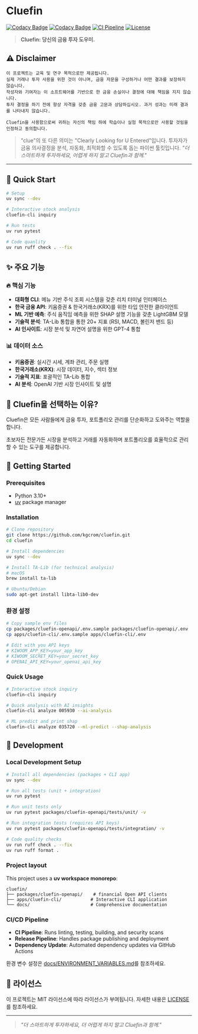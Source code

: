 # Cluefin

[![Codacy Badge](https://app.codacy.com/project/badge/Grade/92b750be06a24d88869fbe83fb4f4cf4)](https://app.codacy.com/gh/kgcrom/cluefin/dashboard?utm_source=gh&utm_medium=referral&utm_content=&utm_campaign=Badge_grade)
[![Codacy Badge](https://app.codacy.com/project/badge/Coverage/92b750be06a24d88869fbe83fb4f4cf4)](https://app.codacy.com/gh/kgcrom/cluefin/dashboard?utm_source=gh&utm_medium=referral&utm_content=&utm_campaign=Badge_coverage)
[![CI Pipeline](https://github.com/kgcrom/cluefin/actions/workflows/ci.yml/badge.svg)](https://github.com/kgcrom/cluefin/actions/workflows/ci.yml)
[![License](https://img.shields.io/github/license/kgcrom/cluefin)](LICENSE)

> **Cluefin: 당신의 금융 투자 도우미.**

## ⚠️ Disclaimer

```
이 프로젝트는 교육 및 연구 목적으로만 제공됩니다.
실제 거래나 투자 사용을 위한 것이 아니며, 금융 자문을 구성하거나 어떤 결과를 보장하지 않습니다.
작성자와 기여자는 이 소프트웨어를 기반으로 한 금융 손실이나 결정에 대해 책임을 지지 않습니다.
투자 결정을 하기 전에 항상 자격을 갖춘 금융 고문과 상담하십시오. 과거 성과는 미래 결과를 나타내지 않습니다.

Cluefin을 사용함으로써 귀하는 자신의 책임 하에 학습이나 실험 목적으로만 사용할 것임을 인정하고 동의합니다.
```

> "clue"의 또 다른 의미는 "Clearly Looking for U Entered"입니다.
> 투자자가 금융 의사결정을 분석, 자동화, 최적화할 수 있도록 돕는 파이썬 툴킷입니다.
> _"더 스마트하게 투자하세요, 어렵게 하지 말고 Cluefin과 함께."_

---

## 🚀 Quick Start

```bash
# Setup
uv sync --dev

# Interactive stock analysis
cluefin-cli inquiry

# Run tests
uv run pytest

# Code quanlity
uv run ruff check . --fix
```

## ✨ 주요 기능

### 🔥 핵심 기능
- **대화형 CLI**: 메뉴 기반 주식 조회 시스템을 갖춘 리치 터미널 인터페이스
- **한국 금융 API**: 키움증권 & 한국거래소(KRX)를 위한 타입 안전한 클라이언트
- **ML 기반 예측**: 주식 움직임 예측을 위한 SHAP 설명 기능을 갖춘 LightGBM 모델
- **기술적 분석**: TA-Lib 통합을 통한 20+ 지표 (RSI, MACD, 볼린저 밴드 등)
- **AI 인사이트**: 시장 분석 및 자연어 설명을 위한 GPT-4 통합

### 📊 데이터 소스
- **키움증권**: 실시간 시세, 계좌 관리, 주문 실행
- **한국거래소(KRX)**: 시장 데이터, 지수, 섹터 정보
- **기술적 지표**: 포괄적인 TA-Lib 통합
- **AI 분석**: OpenAI 기반 시장 인사이트 및 설명

## 📖 Cluefin을 선택하는 이유?
Cluefin은 모든 사람들에게 금융 투자, 포트폴리오 관리를 단순화하고 도와주는 역할을합니다.

초보자든 전문가든 시장을 분석하고 거래를 자동화하며 포트폴리오를 효율적으로 관리할 수 있는 도구를 제공합니다.

## 🏁 Getting Started

### Prerequisites
- Python 3.10+
- [uv](https://github.com/astral-sh/uv) package manager

### Installation
```bash
# Clone repository
git clone https://github.com/kgcrom/cluefin.git
cd cluefin

# Install dependencies
uv sync --dev

# Install TA-Lib (for technical analysis)
# macOS
brew install ta-lib

# Ubuntu/Debian
sudo apt-get install libta-lib0-dev
```

### 환경 설정
```bash
# Copy sample env files
cp packages/cluefin-openapi/.env.sample packages/cluefin-openapi/.env
cp apps/cluefin-cli/.env.sample apps/cluefin-cli/.env

# Edit with you API keys
# KIWOOM_APP_KEY=your_app_key
# KIWOOM_SECRET_KEY=your_secret_key  
# OPENAI_API_KEY=your_openai_api_key
```

### Quick Usage
```bash
# Interactive stock inquiry
cluefin-cli inquiry

# Quick analysis with AI insights
cluefin-cli analyze 005930 --ai-analysis

# ML predict and print shap
cluefin-cli analyze 035720 --ml-predict --shap-analysis 
```

## 🔧 Development

### Local Development Setup
```bash
# Install all dependencies (packages + CLI app)
uv sync --dev

# Run all tests (unit + integration)
uv run pytest

# Run unit tests only
uv run pytest packages/cluefin-openapi/tests/unit/ -v

# Run integration tests (requires API keys)
uv run pytest packages/cluefin-openapi/tests/integration/ -v

# Code quality checks
uv run ruff check . --fix
uv run ruff format .
```

### Project layout
This project uses a **uv workspace monorepo**:
```
cluefin/
├── packages/cluefin-openapi/    # financial Open API clients
├── apps/cluefin-cli/           # Interactive CLI application
└── docs/                       # Comprehensive documentation
```

### CI/CD Pipeline
- **CI Pipeline**: Runs linting, testing, building, and security scans
- **Release Pipeline**: Handles package publishing and deployment
- **Dependency Update**: Automated dependency updates via GitHub Actions

환경 변수 설정은 [docs/ENVIRONMENT_VARIABLES.md](docs/ENVIRONMENT_VARIABLES.md)를 참조하세요.

## 📄 라이선스
이 프로젝트는 MIT 라이선스에 따라 라이선스가 부여됩니다. 자세한 내용은 [LICENSE](LICENSE)를 참조하세요.

---

> _"더 스마트하게 투자하세요, 더 어렵게 하지 말고 Cluefin과 함께."_
